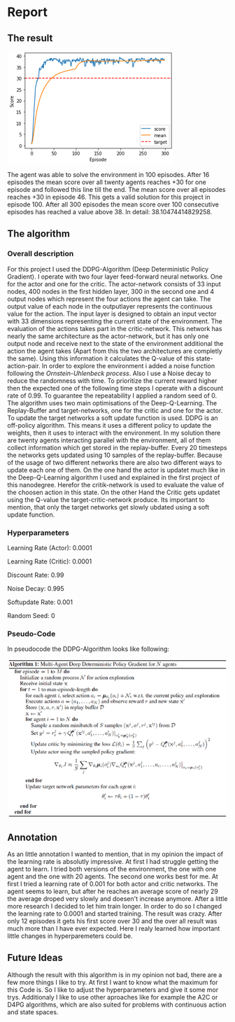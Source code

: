 # Report

## The result

![Plot of rewards](Continuous_Control_Performace.png)

The agent was able to solve the environment in 100 episodes. After 16 episodes the mean score over all twenty agents reaches +30 for one episode and followed this line till the end. The mean score over all episodes reaches +30 in episode 46. This gets a valid solution for this project in episode 100. After all 300 episodes the mean score over 100 consecutive episodes has reached a value above 38. In detail: 38.10474414829258. 

## The algorithm

### Overall description

For this project I used the DDPG-Algorithm (Deep Deterministic Policy Gradient). I operate with two four layer feed-forward neural networks. One for the actor and one for the critic. The actor-network consists of 33 input nodes, 400 nodes in the first hidden layer, 300 in the second one and 4 output nodes which represent the four actions the agent can take. The output value of each node in the outputlayer represents the continuous value for the action. The input layer is designed to obtain an input vector with 33 dimensions representing the current state of the environment. The evaluation of the actions takes part in the critic-network. This network has nearly the same architecture as the actor-network, but it has only one output node and receive next to the state of the environment additional the action the agent takes (Apart from this the two architectures are completly the same). Using this information it calculates the Q-value of this state-action-pair. In order to explore the environment i added a noise function following the *Ornstein-Uhlenbeck process*. Also I use a Noise decay to reduce the randomness with time. To prioritize the current reward higher then the expected one of the following time steps I operate with a discount rate of 0.99. To guarantee the repeatability I applied a random seed of 0. The algorithm uses two main optimisations of the Deep-Q-Learning.
The Replay-Buffer and target-networks, one for the critic and one for the actor. To update the target networks a soft update function is used. DDPG is an off-policy algorithm. This means it uses a different policy to update the weights, then it uses to interact with the environment. In my solution there are twenty agents interacting parallel with the environment, all of them collect information which get stored in the replay-buffer. Every 20 timesteps the networks gets updated using 10 samples of the replay-buffer. Because of the usage of two different networks there are also two different ways to update each one of them. On the one hand the actor is updatet much like in the Deep-Q-Learning algorithm I used and explained in the first project of this nanodegree. Herefor the critik-network is used to evaluate the value of the choosen action in this state. On the other Hand the Critic gets updatet using the Q-value the target-critic-network produce. Its important to mention, that only the target networks get slowly ubdated using a soft update function.

### Hyperparameters

Learning Rate (Actor):   0.0001

Learning Rate (Critic):  0.0001

Discount Rate:           0.99

Noise Decay:             0.995

Softupdate Rate:         0.001

Random Seed:             0

### Pseudo-Code

In pseudocode the DDPG-Algorithm looks like following:

![Pseudo-Code-DDPG](Pseudo_Code_DDPG.png)

## Annotation

As an little annotation I wanted to mention, that in my opinion the impact of the learning rate is absolutly impressive. At first I had struggle getting the agent to learn. I tried both versions of the environment, the one with one agent and the one with 20 agents. The second one works best for me. At first I tried a learning rate of 0.001 for both actor and critic networks. The agent seems to learn, but after he reaches an average score of nearly 29 the average droped very slowly and doesen't increase anymore. After a little more research I decided to let him train longer. In order to do so I changed the learning rate to 0.0001 and started training. The result was crazy. After only 12 episodes it gets his first score over 30 and the over all result was much more than I have ever expected. Here I realy learned how important little changes in hyperparemeters could be.

## Future Ideas

Although the result with this algorithm is in my opinion not bad, there are a few more things I like to try. At first I want to know what the maximum for this Code is. So I like to adjust the hyperparameters and give it some mor trys. Additionaly I like to use other aproaches like for example the A2C or D4PG algorithms, which are also suited for problems with continuous action and state spaces.  
